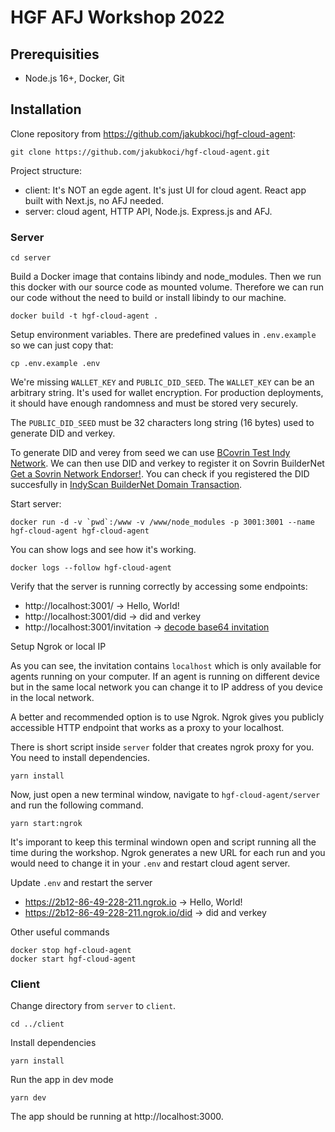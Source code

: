 # HGF AFJ Workshop 2022

## Prerequisities

- Node.js 16+, Docker, Git

## Installation

Clone repository from https://github.com/jakubkoci/hgf-cloud-agent:

```
git clone https://github.com/jakubkoci/hgf-cloud-agent.git
```

Project structure:

- client: It's NOT an egde agent. It's just UI for cloud agent. React app built with Next.js, no AFJ needed.
- server: cloud agent, HTTP API, Node.js. Express.js and AFJ.

### Server

```
cd server
```

Build a Docker image that contains libindy and node_modules. Then we run this docker with our source code as mounted volume. Therefore we can run our code without the need to build or install libindy to our machine.

```
docker build -t hgf-cloud-agent .
```

Setup environment variables. There are predefined values in `.env.example` so we can just copy that:

```
cp .env.example .env
```

We're missing `WALLET_KEY` and `PUBLIC_DID_SEED`. The `WALLET_KEY` can be an arbitrary string. It's used for wallet encryption. For production deployments, it should have enough randomness and must be stored very securely.

The `PUBLIC_DID_SEED` must be 32 characters long string (16 bytes) used to generate DID and verkey.


To generate DID and verey from seed we can use [BCovrin Test Indy Network](http://test.bcovrin.vonx.io/). We can then use DID and verkey to register it on Sovrin BuilderNet [Get a Sovrin Network Endorser!](https://selfserve.sovrin.org/). You can check if you registered the DID succesfully in [IndyScan BuilderNet Domain Transaction](https://indyscan.io/txs/SOVRIN_BUILDERNET/domain).

Start server:

```
docker run -d -v `pwd`:/www -v /www/node_modules -p 3001:3001 --name hgf-cloud-agent hgf-cloud-agent
```

You can show logs and see how it's working.

```
docker logs --follow hgf-cloud-agent
```

Verify that the server is running correctly by accessing some endpoints:

- http://localhost:3001/ -> Hello, World!
- http://localhost:3001/did -> did and verkey
- http://localhost:3001/invitation -> [decode base64 invitation](https://codebeautify.org/base64-decode)

Setup Ngrok or local IP

As you can see, the invitation contains `localhost` which is only available for agents running on your computer. If an agent is running on different device but in the same local network you can change it to IP address of you device in the local network.

A better and recommended option is to use Ngrok. Ngrok gives you publicly accessible HTTP endpoint that works as a proxy to your localhost.

There is short script inside `server` folder that creates ngrok proxy for you. You need to install dependencies.

```
yarn install
```

Now, just open a new terminal window, navigate to `hgf-cloud-agent/server` and run the following command.

```
yarn start:ngrok
```

It's imporant to keep this terminal windown open and script running all the time during the workshop. Ngrok generates a new URL for each run and you would need to change it in your `.env` and restart cloud agent server.

Update `.env` and restart the server

- https://2b12-86-49-228-211.ngrok.io -> Hello, World!
- https://2b12-86-49-228-211.ngrok.io/did -> did and verkey

Other useful commands

```
docker stop hgf-cloud-agent
docker start hgf-cloud-agent
```

### Client

Change directory from `server` to `client`.

```
cd ../client
```

Install dependencies

```
yarn install
```

Run the app in dev mode

```
yarn dev
```

The app should be running at http://localhost:3000.
